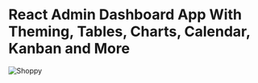 # React Admin Dashboard App With Theming, Tables, Charts, Calendar, Kanban and More
![Shoppy](https://i.ibb.co/W6g39w3/image.png)

